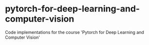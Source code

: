 # pytorch-for-deep-learning-and-computer-vision
Code implementations for the course 'Pytorch for Deep Learning and Computer Vision'
